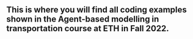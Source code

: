## This is where you will find all coding examples shown in the Agent-based modelling in transportation course at ETH in Fall 2022.
